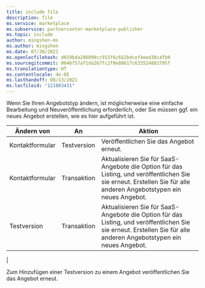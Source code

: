 ```yaml
---
title: include file
description: file
ms.service: marketplace
ms.subservice: partnercenter-marketplace-publisher
ms.topic: include
author: mingshen-ms
ms.author: mingshen
ms.date: 07/30/2021
ms.openlocfilehash: d659bda286099cc915f6c6b2bdcef4eed38c4fb0
ms.sourcegitcommit: 0046757af1da267fc2f0e88617c633524883795f
ms.translationtype: HT
ms.contentlocale: de-DE
ms.lasthandoff: 08/13/2021
ms.locfileid: "121803431"
---
```

Wenn Sie Ihren Angebotstyp ändern, ist möglicherweise eine einfache Bearbeitung und Neuveröffentlichung erforderlich, oder Sie müssen ggf. ein neues Angebot erstellen, wie es hier aufgeführt ist.

| Ändern von | An | Aktion |
| --- | --- | --- |
|Kontaktformular | Testversion | Veröffentlichen Sie das Angebot erneut. |
Kontaktformular | Transaktion | Aktualisieren Sie für SaaS-Angebote die Option für das Listing, und veröffentlichen Sie sie erneut. Erstellen Sie für alle anderen Angebotstypen ein neues Angebot. |
|Testversion | Transaktion | Aktualisieren Sie für SaaS-Angebote die Option für das Listing, und veröffentlichen Sie sie erneut. Erstellen Sie für alle anderen Angebotstypen ein neues Angebot. |
|

Zum Hinzufügen einer Testversion zu einem Angebot veröffentlichen Sie das Angebot erneut.
